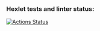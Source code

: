 ### Hexlet tests and linter status:
[![Actions Status](https://github.com/Smol-An/php-project-48/workflows/hexlet-check/badge.svg)](https://github.com/Smol-An/php-project-48/actions)